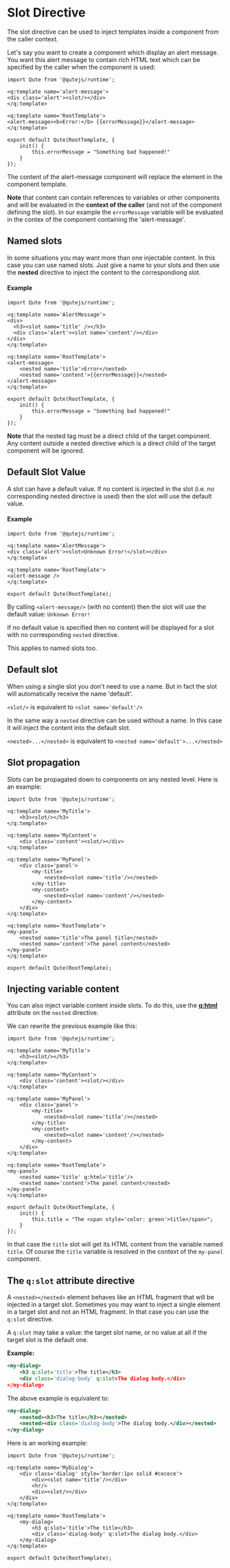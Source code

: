 # Slot Directive

The slot directive can be used to inject templates inside a component from the caller context.

Let's say you want to create a component which display an alert message. You want this alert message to contain rich HTML text which can be specified by the caller when the component is used:

```jsq
import Qute from '@qutejs/runtime';

<q:template name='alert-message'>
<div class='alert'><slot/></div>
</q:template>

<q:template name='RootTemplate'>
<alert-message><b>Error:</b> {{errorMessage}}</alert-message>
</q:template>

export default Qute(RootTemplate, {
	init() {
		this.errorMessage = "Something bad happened!"
	}
});
```

The content of the alert-message component will replace the <slot/> element in the component template.

**Note** that content can contain references to variables or other components and will be evaluated in the **context of the caller** (and not of the component defining the slot).
In our example the `errorMessage` variable will be evaluated in the contex of the component containing the 'alert-message'.

## Named slots

In some situations you may want more than one injectable content. In this case you can use named slots. Just give a name to your slots and then use the **nested** directive to inject the content to the correspondiong slot.

#### Example

```jsq
import Qute from '@qutejs/runtime';

<q:template name='AlertMessage'>
<div>
  <h3><slot name='title' /></h3>
  <div class='alert'><slot name='content'/></div>
</div>
</q:template>

<q:template name='RootTemplate'>
<alert-message>
	<nested name='title'>Error</nested>
	<nested name='content'>{{errorMessage}}</nested>
</alert-message>
</q:template>

export default Qute(RootTemplate, {
	init() {
		this.errorMessage = "Something bad happened!"
	}
});
```

**Note** that the nested tag must be a direct child of the target component. Any content outside a nested directive which is a direct child of the target component will be ignored.

## Default Slot Value

A slot can have a default value. If no content is injected in the slot (i.e. no corresponding nested directive is used) then the slot will use the default value.

#### Example

```jsq
import Qute from '@qutejs/runtime';

<q:template name='AlertMessage'>
<div class='alert'><slot>Unknown Error!</slot></div>
</q:template>

<q:template name='RootTemplate'>
<alert-message />
</q:template>

export default Qute(RootTemplate);
```

By calling `<alert-message/>` (with no content) then the slot will use the default value: `Unknown Error!`

If no default value is specified then no content will be displayed for a slot with no corresponding `nested` directive.

This applies to named slots too.

## Default slot

When using a single slot you don't need to use a name. But in fact the slot will automatically receive the name 'default'.

`<slot/>` is equivalent to `<slot name='default'/>`

In the same way a `nested` directive can be used without a name. In this case it will inject the content into the default slot.

`<nested>...</nested>` is equivalent to `<nested name='default'>...</nested>`

## Slot propagation

Slots can be propagated down to components on any nested level. Here is an example:

```jsq
import Qute from '@qutejs/runtime';

<q:template name='MyTitle'>
	<h3><slot/></h3>
</q:template>

<q:template name='MyContent'>
	<div class='content'><slot/></div>
</q:template>

<q:template name='MyPanel'>
	<div class='panel'>
		<my-title>
			<nested><slot name='title'/></nested>
		</my-title>
		<my-content>
			<nested><slot name='content'/></nested>
		</my-content>
	</div>
</q:template>

<q:template name='RootTemplate'>
<my-panel>
	<nested name='title'>The panel title</nested>
	<nested name='content'>The panel content</nested>
</my-panel>
</q:template>

export default Qute(RootTemplate);
```

## Injecting variable content

You can also inject variable content inside slots. To do this, use the **[q:html](#/attributes/q-html)** attribute on the `nested` directive.

We can rewrite the previous example like this:

```jsq
import Qute from '@qutejs/runtime';

<q:template name='MyTitle'>
	<h3><slot/></h3>
</q:template>

<q:template name='MyContent'>
	<div class='content'><slot/></div>
</q:template>

<q:template name='MyPanel'>
	<div class='panel'>
		<my-title>
			<nested><slot name='title'/></nested>
		</my-title>
		<my-content>
			<nested><slot name='content'/></nested>
		</my-content>
	</div>
</q:template>

<q:template name='RootTemplate'>
<my-panel>
    <nested name='title' q:html='title'/>
    <nested name='content'>The panel content</nested>
</my-panel>
</q:template>

export default Qute(RootTemplate, {
	init() {
		this.title = "The <span style='color: green'>title</span>";
	}
});
```

In that case the `title` slot will get its HTML content from the variable named `title`. Of course the `title` variable is resolved in the context of the `my-panel` component.


## The `q:slot` attribute directive

A `<nested></nested>` element behaves like an HTML fragment that will be injected in a target slot.
Sometimes you may want to inject a single element in a target slot and not an HTML fragment. In that case you can use the `q:slot` directive.

A `q:slot` may take a value: the target slot name, or no value at all if the target slot is the default one.

**Example:**

```xml
<my-dialog>
	<h3 q:slot='title'>The title</h3>
	<div class='dialog-body' q:slot>The dialog body.</div>
</my-dialog>
```

The above example is equivalent to:

```xml
<my-dialog>
	<nested><h3>The title</h3></nested>
	<nested><div class='dialog-body'>The dialog body.</div></nested>
</my-dialog>
```

Here is an working example:

```jsq
import Qute from '@qutejs/runtime';

<q:template name='MyDialog'>
    <div class='dialog' style='border:1px solid #cecece'>
        <div><slot name='title'/></div>
        <hr/>
        <div><slot/></div>
    </div>
</q:template>

<q:template name='RootTemplate'>
    <my-dialog>
        <h3 q:slot='title'>The title</h3>
        <div class='dialog-body' q:slot>The dialog body.</div>
    </my-dialog>
</q:template>

export default Qute(RootTemplate);
```

